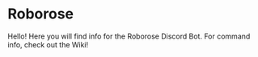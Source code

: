 # Roborose
Hello!
Here you will find info for the Roborose Discord Bot.
For command info, check out the Wiki!
